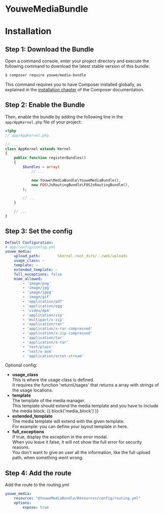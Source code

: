 
YouweMediaBundle
==================

Installation
============

Step 1: Download the Bundle
---------------------------

Open a command console, enter your project directory and execute the
following command to download the latest stable version of this bundle:

```bash
$ composer require youwe/media-bundle
```

This command requires you to have Composer installed globally, as explained
in the [installation chapter](https://getcomposer.org/doc/00-intro.md)
of the Composer documentation.

Step 2: Enable the Bundle
-------------------------

Then, enable the bundle by adding the following line in the `app/AppKernel.php`
file of your project:

```php
<?php
// app/AppKernel.php

// ...
class AppKernel extends Kernel
{
    public function registerBundles()
    {
        $bundles = array(
            // ...

            new Youwe\MediaBundle\YouweMediaBundle(),
            new FOS\JsRoutingBundle\FOSJsRoutingBundle(),
        );

        // ...
    }

    // ...
}
```

Step 3: Set the config
-------------------------

```yml
Default Configuration:
# app/config/config.yml
youwe_media:
    upload_path:        %kernel.root_dir%/../web/uploads
    usage_class: ~
    template: ~
    extended_template: ~
    full_exceptions: false
    mime_allowed:
        - 'image/png'
        - 'image/jpg'
        - 'image/jpeg'
        - 'image/gif'
        - 'application/pdf'
        - 'application/ogg'
        - 'video/mp4'
        - 'application/zip'
        - 'multipart/x-zip'
        - 'application/rar'
        - 'application/x-rar-compressed'
        - 'application/x-zip-compressed'
        - 'application/tar'
        - 'application/x-tar'
        - 'text/plain'
        - 'text/x-asm'
        - 'application/octet-stream'
```
Optional config:

* <b>usage_class</b> <br>
  This is where the usage class is defined. <br>
  It requires the function 'returnUsages' that returns a array with strings of the usage locations.
* <b>template</b><br>
  The template of the media manager. <br>
  This template should extend the media template and you have to include the media block: {{ block('media_block') }}
* <b>extended_template</b><br>
  The media template will extend with the given template.<br>
  For example: you can define your layout template in here.
* <b>full_exceptions</b><br>
  If true, display the exception in the error modal.<br>
  When you leave it false, it will not show the full error for security reasons.<br>
  You don't want to give an user all the information, like the full upload path, when something went wrong.

Step 4: Add the route
-------------------------

Add the route to the routing.yml

```yml
youwe_media:
    resource: "@YouweMediaBundle/Resources/config/routing.yml"
    options:
        expose: true
```
